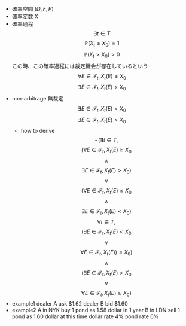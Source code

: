 - 確率空間 $(\Omega, F, P)$
- 確率変数 X
- 確率過程
$$
\exists t \in T$$ $$
\mathbb P(X_t \geq X_0) = 1 $$ $$
\mathbb P(X_t > X_0) > 0
$$
この時、この確率過程には裁定機会が存在しているという
$$
\forall E \in \mathcal F_t, X_t(E) \geq X_0 $$ $$
\exists E \in \mathcal F_t, X_t(E) > X_0
$$
- non-arbitrage 無裁定
    $$
    \exists E \in \mathcal F_t, X_t(E) < X_0 $$ $$
    \exists E \in \mathcal F_t, X_t(E) > X_0
    $$
    - how to derive
        $$
        \lnot ( \exists t \in T, $$ $$
        (\forall E \in \mathcal F_t, X_t(E) \geq X_0 $$ $$
        \land $$ $$
        \exists E \in \mathcal F_t, X_t(E) > X_0)
        $$ $$ \lor $$ $$
        (\forall E \in \mathcal F_t, X_t(E) \leq X_0 $$ $$
        \land $$ $$
        \exists E \in \mathcal F_t, X_t(E) < X_0)
        $$
        $$
        \forall t \in T, $$ $$
        (\exists E \in \mathcal F_t, X_t(E) < X_0 $$ $$
        \lor $$ $$
        \forall E \in \mathcal F_t, X_t(E))\leq X_0) $$ $$ 
        \land $$ $$
        (\exists E \in \mathcal F_t, X_t(E) > X_0 $$ $$
        \lor $$ $$
        \forall E \in \mathcal F_t, X_t(E) \geq X_0)
        $$
- example1
    dealer A ask $1.62
    dealer B bid $1.60
- example2
    A in NYK buy 1 pond as 1.58 dollar in 1 year
    B in LDN sell 1 pond as 1.60 dollar at this time 
    dollar rate 4%
    pond rate 6%